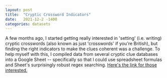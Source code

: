 ```yaml
---
layout: post
title:  "Cryptic Crossword Indicators"
date:   2021-12-2 -1400
categories: datasets
---
```

A few months ago, I started getting really interested in 'setting' (i.e. writing) cryptic crosswords (also known as just 'crosswords' if you're British), but finding the right indicators to make the clues coherent was a challenge. To help myself with this, I compiled data from several cryptic clue databases into a Google Sheet -- specifically so that I could use spreadsheet formulas and Sheet's surprisingly robust regex searching. [Here's the link for those interested.](https://docs.google.com/spreadsheets/u/1/d/1mUnNe03YBiwBUIv50gq5gMXwW6lcfEHkD-K1uLdGvA8/edit#gid=1532177293)